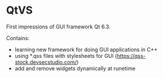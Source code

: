 # QtVS

First impressions of GUI framework Qt 6.3. 

Contains:
- learning new framework for doing GUI applications in C++
- using *.qss files with stylesheets for GUI (https://qss-stock.devsecstudio.com/)
- add and remove widgets dynamically at runetime
